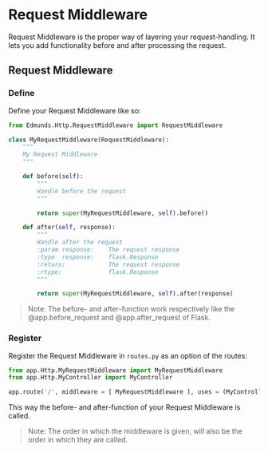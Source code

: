 
# Request Middleware

Request Middleware is the proper way of layering your request-handling. It lets you add functionality before and after processing the request.


## Request Middleware

### Define

Define your Request Middleware like so:
```python
from Edmunds.Http.RequestMiddleware import RequestMiddleware

class MyRequestMiddleware(RequestMiddleware):
    """
    My Request Middleware
    """

    def before(self):
        """
        Handle before the request
        """

        return super(MyRequestMiddleware, self).before()

    def after(self, response):
        """
        Handle after the request
        :param response:    The request response
        :type  response:    flask.Response
        :return:            The request response
        :rtype:             flask.Response
        """

        return super(MyRequestMiddleware, self).after(response)
```

> Note: The before- and after-function work respectively like the @app.before_request and @app.after_request of Flask.

### Register

Register the Request Middleware in `routes.py` as an option of the routes:
```python
from app.Http.MyRequestMiddleware import MyRequestMiddleware
from app.Http.MyController import MyController

app.route('/', middleware = [ MyRequestMiddleware ], uses = (MyController, 'get_index'))
```
This way the before- and after-function of your Request Middleware is called.

> Note: The order in which the middleware is given, will also be the order in which they are called.